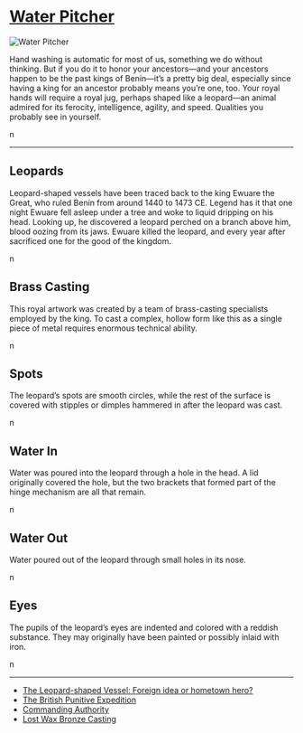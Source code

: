 # [Water Pitcher](http://artsmia.github.io/griot/#/o/1358)
![Water Pitcher](http://api.artsmia.org/images/1358/medium.jpg)

<p>Hand washing is automatic for most of us, something we do without thinking. But if you do it to honor your ancestors—and your ancestors happen to be the past kings of Benin—it’s a pretty big deal, especially since having a king for an ancestor probably means you’re one, too. Your royal hands will require a royal jug, perhaps shaped like a leopard—an animal admired for its ferocity, intelligence, agility, and speed. Qualities you probably see in yourself.</p>n

---

## Leopards
<p>Leopard-shaped vessels have been traced back to the king Ewuare the Great, who ruled Benin from around 1440 to 1473 CE. Legend has it that one night Ewuare fell asleep under a tree and woke to liquid dripping on his head. Looking up, he discovered a leopard perched on a branch above him, blood oozing from its jaws. Ewuare killed the leopard, and every year after sacrificed one for the good of the kingdom.</p>n

## Brass Casting
<p>This royal artwork was created by a team of brass-casting specialists employed by the king. To cast a complex, hollow form like this as a single piece of metal requires enormous technical ability.</p>n

## Spots
<p>The leopard’s spots are smooth circles, while the rest of the surface is covered with stipples or dimples hammered in after the leopard was cast.</p>n

## Water In
<p>Water was poured into the leopard through a hole in the head. A lid originally covered the hole, but the two brackets that formed part of the hinge mechanism are all that remain.</p>n

## Water Out
<p>Water poured out of the leopard through small holes in its nose.</p>n

## Eyes
<p>The pupils of the leopard’s eyes are indented and colored with a reddish substance. They may originally have been painted or possibly inlaid with iron.</p>n

---

* [The Leopard-shaped Vessel: Foreign idea or hometown hero? ](http://artsmia.github.io/griot/#/stories/298)
* [The British Punitive Expedition](http://artsmia.github.io/griot/#/stories/279)
* [Commanding Authority](http://artsmia.github.io/griot/#/stories/386)
* [Lost Wax Bronze Casting](http://artsmia.github.io/griot/#/stories/352)

